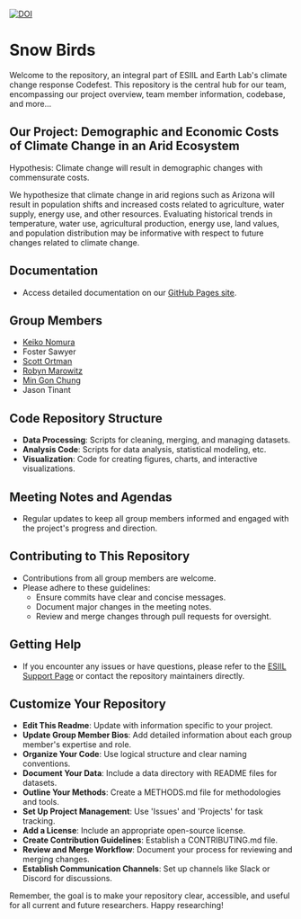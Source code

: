[![DOI](https://zenodo.org/badge/800256585.svg)](https://zenodo.org/doi/10.5281/zenodo.11188994)

# Snow Birds

Welcome to the  repository, an integral part of ESIIL and Earth Lab's climate change response Codefest. This repository is the central hub for our team, encompassing our project overview, team member information, codebase, and more...


## Our Project: Demographic and Economic Costs of Climate Change in an Arid Ecosystem
Hypothesis: Climate change will result in demographic changes with commensurate costs.

We hypothesize that climate change in arid regions such as Arizona will result in population shifts and increased costs related to agriculture, water supply, energy use, and other resources. Evaluating historical trends in temperature, water use, agricultural production, energy use, land values, and population distribution may be informative with respect to future changes related to climate change.

## Documentation
- Access detailed documentation on our [GitHub Pages site](https://your-gh-pages-url/).


## Group Members
- [Keiko Nomura](http://www.keikonom.com/)
- Foster Sawyer
- [Scott Ortman](https://experts.colorado.edu/display/fisid_152978)
- [Robyn Marowitz](https://github.com/rmarow)
- [Min Gon Chung](https://mingonchung.github.io)
- Jason Tinant

## Code Repository Structure
- **Data Processing**: Scripts for cleaning, merging, and managing datasets.
- **Analysis Code**: Scripts for data analysis, statistical modeling, etc.
- **Visualization**: Code for creating figures, charts, and interactive visualizations.

## Meeting Notes and Agendas
- Regular updates to keep all group members informed and engaged with the project's progress and direction.

## Contributing to This Repository
- Contributions from all group members are welcome.
- Please adhere to these guidelines:
  - Ensure commits have clear and concise messages.
  - Document major changes in the meeting notes.
  - Review and merge changes through pull requests for oversight.

## Getting Help
- If you encounter any issues or have questions, please refer to the [ESIIL Support Page](https://esiil-support-page-url/) or contact the repository maintainers directly.

## Customize Your Repository
- **Edit This Readme**: Update with information specific to your project.
- **Update Group Member Bios**: Add detailed information about each group member's expertise and role.
- **Organize Your Code**: Use logical structure and clear naming conventions.
- **Document Your Data**: Include a data directory with README files for datasets.
- **Outline Your Methods**: Create a METHODS.md file for methodologies and tools.
- **Set Up Project Management**: Use 'Issues' and 'Projects' for task tracking.
- **Add a License**: Include an appropriate open-source license.
- **Create Contribution Guidelines**: Establish a CONTRIBUTING.md file.
- **Review and Merge Workflow**: Document your process for reviewing and merging changes.
- **Establish Communication Channels**: Set up channels like Slack or Discord for discussions.

Remember, the goal is to make your repository clear, accessible, and useful for all current and future researchers. Happy researching!
